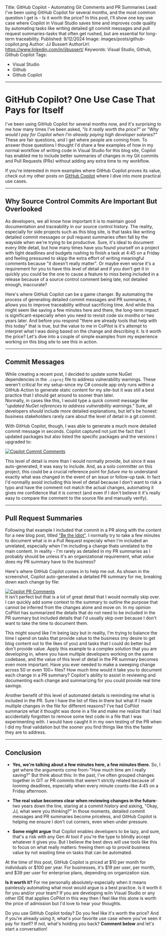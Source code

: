 Title: GitHub Copilot - Automating Git Comments and PR Summaries
Lead: I've been using GitHub Copilot for several months, and the most common question I get is - Is it worth the price? In this post, I'll show one key use case where Copilot in Visual Studio saves time and improves code quality by automating tasks like writing detailed git commit messages and pull request summaries-tasks that often get rushed, but are essential for long-term traceability.
Published: 9/12/2024
Image: images/posts/github-copilot.png
Author: JJ Bussert
AuthorUrl: https://www.linkedin.com/in/jjbussert/
Keywords: Visual Studio, Github, Github Copilot
Tags:
 - Visual Studio
 - Github
 - Github Copilot
---
# GitHub Copilot? One Use Case That Pays for Itself

I've been using GitHub Copilot for several months now, and it's surprising to me how many times I've been asked, *"Is it really worth the price?"* or *"Why would I pay for Copilot when I'm already paying high developer salaries?"* These are fair questions, and I get where people are coming from. To answer those questions I thought I'd share a few examples of how in my normal workflow of writing code in Visual Studio for this blog site, Copilot has enabled me to include better summaries of changes in my Git commits and Pull Requests (PRs) without adding any extra time to my workflow.

If you're interested in more examples where GitHub Copilot proves its value, check out my other posts on [GitHub Copilot](/tags/github-copilot) where I dive into more practical use cases.

---

## Why Source Control Commits Are Important But Overlooked

As developers, we all know how important it is to maintain good documentation and traceability in our source control history. The reality, especially for side projects such as this blog site, is that tasks like writing detailed commit messages or pull request summaries often fall by the wayside when we're trying to be productive. Sure, it's ideal to document every little detail, but how many times have you found yourself on a project with tight deadlines and budgets rushing to finish a task at 4:45 on a Friday and feeling pressured to skipp the extra effort of writing meaningful comments because "it doesn't really matter". Or maybe even worse it's a requirement for you to have this level of detail and if you don't get it in quickly you could be the one to cause a feature to miss being included in a release because of a source control comment being late, not detailed enough, inaccurate?  

Here's where GitHub Copilot can be a game changer. By automating the process of generating detailed commit messages and PR summaries, it allows you to improve traceability without sacrificing time. And while this might seem like saving a few minutes here and there, the long-term impact is significant-especially when you need to revisit code six months or two years later. And before you respond "there are already tools that help with this today" that is true, but the value to me in CoPilot is it's attempt to interpret what I was doing based on the change and describing it. Is it worth the price? Let's dive into a couple of simple examples from my experience working on this blog site to see this in action.

---

## Commit Messages 

While creating a recent post, I decided to update some NuGet dependencies in the `.csproj` file to address vulnerability warnings. These weren't critical for my setup-since my C# console app only runs within a GitHub Action to generate static content for my site-but it was still a best practice that I should get around to sooner than later.  
Normally, in cases like this, I would type a quick commit message like *"updated NuGet references to address vulnerability warnings."* Sure, all developers *should* include more detailed explanations, but let's be honest: business stakeholders rarely care about the level of detail in a git commit.

With GitHub Copilot, though, I was able to generate a much more detailed commit message in seconds. Copilot captured not just the fact that I updated packages but also listed the specific packages and the versions I upgraded to:

[![Copilot Commit Comments](/images/posts/github-copilot-git-comments/commit.png "Copilot Commit Comments")](/images/posts/github-copilot-git-comments/commit.png)  

This level of detail is more than I would normally provide, but since it was auto-generated, it was easy to include. And, as a solo committer on this project, this could be a crucial reference point for *future me* to understand exactly what was changed in the event of an issue or follow-up task.  In fact I'd normallly avoid including this level of detail because I don't want to risk a typo and have the comment not match the actual changes, automating it gives me confidence that it is correct (and even if I don't believe it it's really easy to compare the comment to the source file and manually verify).  

---

## Pull Request Summaries

Following that example I included that commit in a PR along with the content for a new blog post, titled ["Be the Idiot"](/posts/leadership-be-the-idiot). I normally try to take a few minutes to document what is in a Pull Request especialy when I'm included an unrelated, especially when I'm including a change thats unrelated to the main content. In reality - I'm rarely as detailed in my PR summaries as I probably should be unless it's an organizational requirement, what *value* does my PR summary have to the business? 

Here's where GitHub Copilot comes in to help me out. As shown in the screenshot, Copilot auto-generated a detailed PR summary for me, breaking down each change by file:

[![Copilot PR Comments](/images/posts/github-copilot-git-comments/pr.png "Copilot PR Comments")](/images/posts/github-copilot-git-comments/pr.png)  
It isn't perfect but that is a lot of great detail that I would normally skip over. I can quickly add some context to the summary to outline the purpose that cannot be inferred from the changes alone and move on.  In my opinion CoPilot has summarized the details that do not need to be included in the PR summary but included details that I'd usually skip over because I don't want to take the time to document them.

This might sound like I'm being lazy but in reality, I'm trying to balance the time I spend on tasks that provide value to the business (my desire to get blog content out to the likes of you) and tasks that I could do better but don't provide value.  Apply this example to a complex solution that you are developing in, where you have multiple developers working on the same codebase, and the value of this level of detail in the PR summary becomes even more important.  Have you ever needed to make a sweeping change across 50 or even 100+ files? How much time would it take you to document each change in a PR summary? Copilot's ability to assist in reviewing and documenting each change and summarizing for you could provide real time savings. 

Another benefit of this level of automated details is reminding me what is included in the PR. Sure I have the list of files in there but what if I made multiple changes in the file for different reasons?  I've had CoPilot summarize what it thought was done in a file and make me realize that I had accidentally forgotten to remove some test code in a file that I was experimenting with. I would have caught it in my own testing of the PR when I did my final validation but the sooner you find things like this the faster they are to address.

---

## Conclusion

- **Yes, we're talking about a few minutes here, a few minutes there.** So, I get where the arguments come from-"How much time am I really saving?" But think about this: In the past, I've often grouped changes together in GIT or PR commits that weren't strictly related because of looming deadlines, especially when every minute counts-like 4:45 on a Friday afternoon.

- **The real value becomes clear when reviewing changes in the future**-two years down the line, staring at a commit history and asking, "Okay, JJ, what were you thinking?" In those moments, detailed commit messages and PR summaries become priceless, and GitHub Copilot is helping me ensure I don't cut corners, even when under pressure.

- **Some might argue** that Copilot enables developers to be lazy, and sure, that's a risk with any Gen AI tool if you're the type to blindly accept whatever it gives you. But I believe the best devs will use tools like this to focus on what really matters: freeing them up to provid business value by not wasting time on tasks that can be automated.  

At the time of this post, GitHub Copilot is priced at $10 per month for individuals or $100 per year. For businesses, it's $19 per user, per month, and $39 per user for enterprise plans, depending on organization size.

**Is it worth it?** For me personally absolutely-especially when it means painlessly automating what most would argue is a best practice. Is it worth it for you and/or your team? If you are developing w/in Visual Studio or any other IDE that applies CoPilot in this way then I feel like this alone is worth the price of admission but I'd love to hear your thoughts.

Do you use GitHub Copilot today? Do you feel like it's worth the price? And if you're already using it, what's your favorite use case where you've seen it pay for itself? If not, what's holding you back? 
**Comment below** and let's start a conversation!
